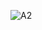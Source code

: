 ![A2](https://github.com/v-i-s-h-a-n-t/CS111-Assign-2/assets/135499024/1b78ae5e-9be2-4055-9a66-5520db326ed0)

